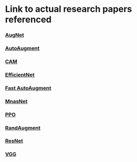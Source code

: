 # Link to actual research papers referenced

### [AugNet](https://arxiv.org/pdf/1712.04621.pdf)  

### [AutoAugment](https://arxiv.org/pdf/1805.09501.pdf)  

### [CAM](https://arxiv.org/pdf/1512.04150.pdf)  

### [EfficientNet](https://arxiv.org/pdf/1905.11946.pdf)  

### [Fast AutoAugment](https://arxiv.org/pdf/1905.00397.pdf)  

### [MnasNet](https://arxiv.org/pdf/1807.11626.pdf)  

### [PPO](https://arxiv.org/pdf/1707.06347.pdf)  

### [RandAugment](https://arxiv.org/pdf/1909.13719.pdf)  

### [ResNet](https://arxiv.org/pdf/1512.03385.pdf)  

### [VGG](https://arxiv.org/pdf/1409.1556.pdf)  

